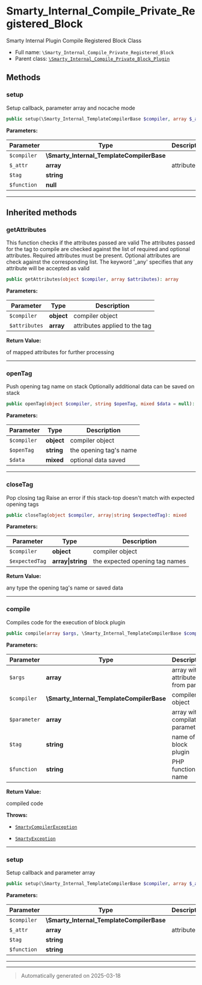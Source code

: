
# Smarty_Internal_Compile_Private_Registered_Block

Smarty Internal Plugin Compile Registered Block Class



* Full name: `\Smarty_Internal_Compile_Private_Registered_Block`
* Parent class: [`\Smarty_Internal_Compile_Private_Block_Plugin`](./Smarty_Internal_Compile_Private_Block_Plugin.md)




## Methods


### setup

Setup callback, parameter array and nocache mode

```php
public setup(\Smarty_Internal_TemplateCompilerBase $compiler, array $_attr, string $tag, null $function): array
```








**Parameters:**

| Parameter | Type | Description |
|-----------|------|-------------|
| `$compiler` | **\Smarty_Internal_TemplateCompilerBase** |  |
| `$_attr` | **array** | attributes |
| `$tag` | **string** |  |
| `$function` | **null** |  |





***


## Inherited methods


### getAttributes

This function checks if the attributes passed are valid
The attributes passed for the tag to compile are checked against the list of required and
optional attributes. Required attributes must be present. Optional attributes are check against
the corresponding list. The keyword '_any' specifies that any attribute will be accepted
as valid

```php
public getAttributes(object $compiler, array $attributes): array
```








**Parameters:**

| Parameter | Type | Description |
|-----------|------|-------------|
| `$compiler` | **object** | compiler object |
| `$attributes` | **array** | attributes applied to the tag |


**Return Value:**

of mapped attributes for further processing




***

### openTag

Push opening tag name on stack
Optionally additional data can be saved on stack

```php
public openTag(object $compiler, string $openTag, mixed $data = null): mixed
```








**Parameters:**

| Parameter | Type | Description |
|-----------|------|-------------|
| `$compiler` | **object** | compiler object |
| `$openTag` | **string** | the opening tag&#039;s name |
| `$data` | **mixed** | optional data saved |





***

### closeTag

Pop closing tag
Raise an error if this stack-top doesn't match with expected opening tags

```php
public closeTag(object $compiler, array|string $expectedTag): mixed
```








**Parameters:**

| Parameter | Type | Description |
|-----------|------|-------------|
| `$compiler` | **object** | compiler object |
| `$expectedTag` | **array&#124;string** | the expected opening tag names |


**Return Value:**

any type the opening tag's name or saved data




***

### compile

Compiles code for the execution of block plugin

```php
public compile(array $args, \Smarty_Internal_TemplateCompilerBase $compiler, array $parameter, string $tag, string $function = null): string
```








**Parameters:**

| Parameter | Type | Description |
|-----------|------|-------------|
| `$args` | **array** | array with attributes from parser |
| `$compiler` | **\Smarty_Internal_TemplateCompilerBase** | compiler object |
| `$parameter` | **array** | array with compilation parameter |
| `$tag` | **string** | name of block plugin |
| `$function` | **string** | PHP function name |


**Return Value:**

compiled code



**Throws:**

- [`SmartyCompilerException`](./SmartyCompilerException.md)

- [`SmartyException`](./SmartyException.md)



***

### setup

Setup callback and parameter array

```php
public setup(\Smarty_Internal_TemplateCompilerBase $compiler, array $_attr, string $tag, string $function): array
```








**Parameters:**

| Parameter | Type | Description |
|-----------|------|-------------|
| `$compiler` | **\Smarty_Internal_TemplateCompilerBase** |  |
| `$_attr` | **array** | attributes |
| `$tag` | **string** |  |
| `$function` | **string** |  |





***


***
> Automatically generated on 2025-03-18
